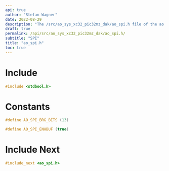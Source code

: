 ```yaml
---
api: true
author: "Stefan Wagner"
date: 2022-08-29
description: "The /src/ao_sys_xc32_pic32mz_dak/ao_spi.h file of the ao real-time operating system."
draft: true
permalink: /api/src/ao_sys_xc32_pic32mz_dak/ao_spi.h/
subtitle: "SPI"
title: "ao_spi.h"
toc: true
---
```


# Include

```c
#include <stdbool.h>
```

# Constants

```c
#define AO_SPI_BRG_BITS (13)
```

```c
#define AO_SPI_ENHBUF (true)
```

# Include Next

```c
#include_next <ao_spi.h>
```
